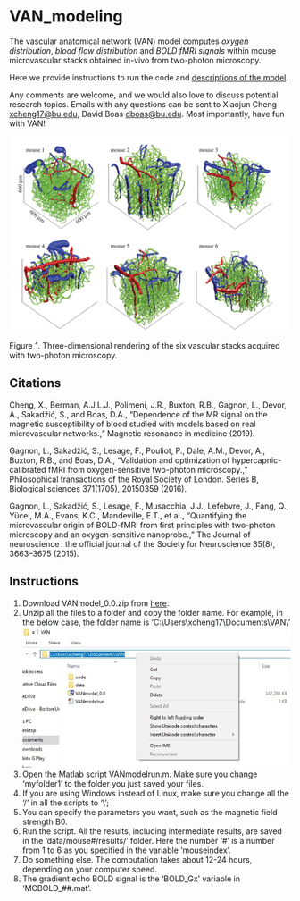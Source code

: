 # VAN_modeling

The vascular anatomical network (VAN) model computes *oxygen distribution*, *blood flow distribution* and *BOLD fMRI signals* within mouse  microvascular stacks obtained in-vivo from two-photon microscopy.

Here we provide instructions to run the code and [descriptions of the model](https://github.com/BUNPC/VAN_modeling/tree/master/Model_Description).

Any comments are welcome, and we would also love to discuss potential research topics. Emails with any questions can be sent to Xiaojun Cheng xcheng17@bu.edu, David Boas dboas@bu.edu. Most importantly, have fun with VAN!

![Figure](VANs.png)


 
Figure 1. Three-dimensional rendering of the six vascular stacks acquired with two-photon microscopy. 

## Citations
Cheng, X., Berman, A.J.L.J., Polimeni, J.R., Buxton, R.B., Gagnon, L., Devor, A., Sakadžić, S., and Boas, D.A., “Dependence of the MR signal on the magnetic susceptibility of blood studied with models based on real microvascular networks.,” Magnetic resonance in medicine (2019).

Gagnon, L., Sakadžić, S., Lesage, F., Pouliot, P., Dale, A.M., Devor, A., Buxton, R.B., and Boas, D.A., “Validation and optimization of hypercapnic-calibrated fMRI from oxygen-sensitive two-photon microscopy.,” Philosophical transactions of the Royal Society of London. Series B, Biological sciences 371(1705), 20150359 (2016).

Gagnon, L., Sakadžić, S., Lesage, F., Musacchia, J.J., Lefebvre, J., Fang, Q., Yücel, M.A., Evans, K.C., Mandeville, E.T., et al., “Quantifying the microvascular origin of BOLD-fMRI from first principles with two-photon microscopy and an oxygen-sensitive nanoprobe.,” The Journal of neuroscience : the official journal of the Society for Neuroscience 35(8), 3663–3675 (2015).


## Instructions
1. Download VANmodel_0.0.zip from [here](https://drive.google.com/drive/u/1/folders/1ofeCST9HWSLrFGk8WpN9-0dzM-5mqY4R).
2. Unzip all the files to a folder and copy the folder name. For example, in the below case, the folder name is ‘C:\Users\xcheng17\Documents\VAN\’
![Figure](Example.png)
3.	Open the Matlab script VANmodelrun.m. Make sure you change ‘myfolder1’ to the folder you just saved your files. 
4.	If you are using Windows instead of Linux, make sure you change all the ‘/’ in all the scripts to ‘\’;
5.	You can specify the parameters you want, such as the magnetic field strength B0.
6.	Run the script. All the results, including intermediate results, are saved in the ‘data/mouse#/results/’ folder. Here the number ‘#’ is a number from 1 to 6 as you specified in the variable ‘mouseindex’.
7.	Do something else. The computation takes about 12-24 hours, depending on your computer speed.
8.	The gradient echo BOLD signal is the ‘BOLD_Gx’ variable in ‘MCBOLD_##.mat’.



